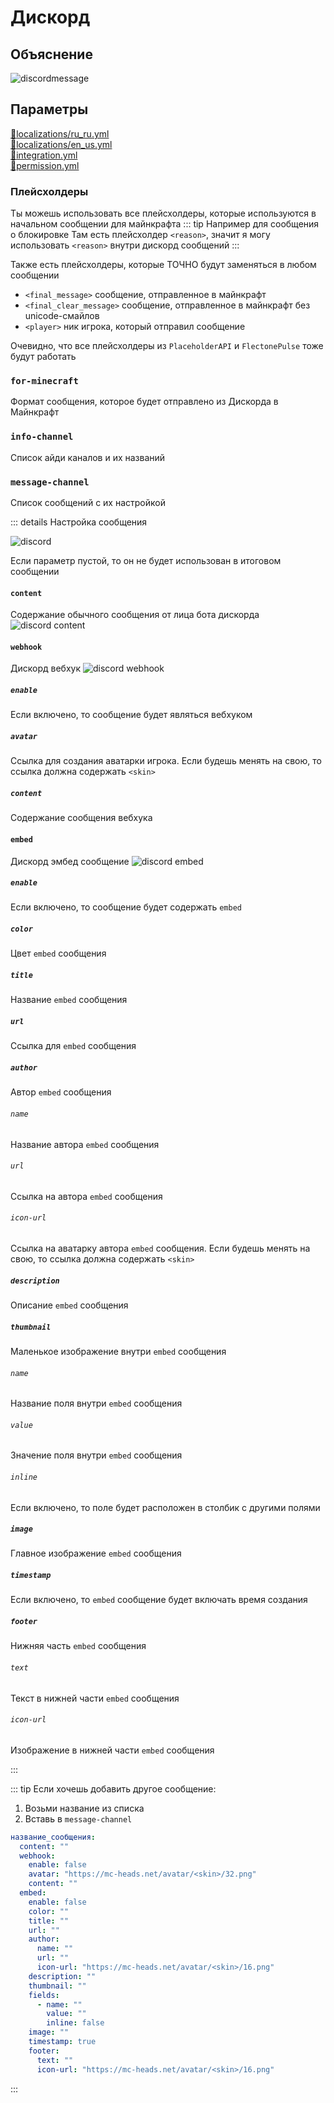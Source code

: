 <!-- #region title -->
# Дискорд
<!-- #endregion title -->

<!-- #region explanation -->
## Объяснение
![discordmessage](/discordmessage.png)
<!-- #endregion explanation -->

<!-- #region parameters -->
## Параметры
[:file_folder:localizations/ru_ru.yml](/docs/localizations/ru_ru/integration/discord)\
[:file_folder:localizations/en_us.yml](/docs/localizations/en_us/integration/discord)\
[:file_folder:integration.yml](/docs/integration/discord)\
[:file_folder:permission.yml](/docs/permission/integration/discord)
<!-- #endregion parameters -->

<!-- #region localization -->
### Плейсхолдеры

Ты можешь использовать все плейсхолдеры, которые используются в начальном сообщении для майнкрафта
::: tip Например для сообщения о блокировке
Там есть плейсхолдер `<reason>`, значит я могу использовать `<reason>` внутри дискорд сообщений
:::

Также есть плейсхолдеры, которые ТОЧНО будут заменяться в любом сообщении
- `<final_message>` сообщение, отправленное в майнкрафт
- `<final_clear_message>` сообщение, отправленное в майнкрафт без unicode-смайлов
- `<player>` ник игрока, который отправил сообщение

Очевидно, что все плейсхолдеры из `PlaceholderAPI` и `FlectonePulse` тоже будут работать

### `for-minecraft`

Формат сообщения, которое будет отправлено из Дискорда в Майнкрафт

### `info-channel`

Список айди каналов и их названий

### `message-channel`

Список сообщений с их настройкой
<!--@include: @/parts/messageTag.md-->

::: details Настройка сообщения

![discord](https://docs.discord4j.com/img/embed-preview.png)

Если параметр пустой, то он не будет использован в итоговом сообщении

#### `content`

Содержание обычного сообщения от лица бота дискорда
![discord content](/discordcontent.png)

#### `webhook`

Дискорд вебхук
![discord webhook](/discordwebhook.png)


##### `enable`

Если включено, то сообщение будет являться вебхуком

##### `avatar`

Ссылка для создания аватарки игрока. Если будешь менять на свою, то ссылка должна содержать `<skin>`

##### `content`

Содержание сообщения вебхука

#### `embed`

Дискорд эмбед сообщение
![discord embed](/discordembed.png)

##### `enable`

Если включено, то сообщение будет содержать `embed`

##### `color`

Цвет `embed` сообщения

##### `title`

Название `embed` сообщения

##### `url`

Ссылка для `embed` сообщения

##### `author`

Автор `embed` сообщения

###### `name`

Название автора `embed` сообщения

###### `url`

Ссылка на автора `embed` сообщения

###### `icon-url`

Ссылка на аватарку автора `embed` сообщения. Если будешь менять на свою, то ссылка должна содержать `<skin>`

##### `description`

Описание `embed` сообщения

##### `thumbnail`

Маленькое изображение внутри `embed` сообщения

###### `name`

Название поля внутри `embed` сообщения

###### `value`

Значение поля внутри `embed` сообщения

###### `inline`

Если включено, то поле будет расположен в столбик с другими полями

##### `image`

Главное изображение `embed` сообщения

##### `timestamp`

Если включено, то `embed` сообщение будет включать время создания

##### `footer`

Нижняя часть `embed` сообщения

###### `text`

Текст в нижней части `embed` сообщения

###### `icon-url`

Изображение в нижней части `embed` сообщения

:::

::: tip Если хочешь добавить другое сообщение:
1. Возьми название из списка
2. Вставь в `message-channel`
```yaml
название_сообщения:
  content: ""
  webhook:
    enable: false
    avatar: "https://mc-heads.net/avatar/<skin>/32.png"
    content: ""
  embed:
    enable: false
    color: ""
    title: ""
    url: ""
    author:
      name: ""
      url: ""
      icon-url: "https://mc-heads.net/avatar/<skin>/16.png"
    description: ""
    thumbnail: ""
    fields:
      - name: ""
        value: ""
        inline: false
    image: ""
    timestamp: true
    footer:
      text: ""
      icon-url: "https://mc-heads.net/avatar/<skin>/16.png"
```
:::
<!-- #endregion localization -->